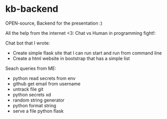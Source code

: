 # kb-backend
OPEN-source, Backend for the presentation :)


All the help from the internet <3:
Chat vs Human in programming fight!:

Chat bot that I wrote:
 * Create simple flask site that I can run start and run from command line 
 * Create a html website in bootstrap that has a simple list 
 

Seach queries from ME:
 * python read secrets from env
 * github get email from username
 * untrack file git
 * python secrets xd
 * random string generator
 * python format string
 * serve a file python flask
 